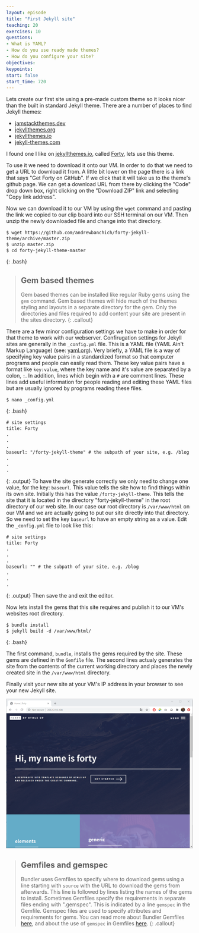 ```yaml
---
layout: episode
title: "First Jekyll site"
teaching: 20
exercises: 10
questions:
- What is YAML?
- How do you use ready made themes?
- How do you configure your site?
objectives:
keypoints:
start: false
start_time: 720
---
```


Lets create our first site using a pre-made custom theme so it looks nicer than the built in standard Jekyll theme. There are a number of places to find Jekyll themes:

* [jamstackthemes.dev](http://jamstackthemes.dev)
* [jekyllthemes.org](http://jekyllthemes.org)
* [jekyllthemes.io](http://jekyllthemes.io)
* [jekyll-themes.com](http://jekyll-themes.com)

I found one I like on [jekyllthemes.io](http://jekyllthemes.io), called [Forty](https://jekyllthemes.io/theme/forty-jekyll-theme), lets use this theme.

To use it we need to download it onto our VM. In order to do that we need to get a URL to download it from. A little bit lower on the page there is a link that says "Get Forty on GitHub". If we click that it will take us to the theme's github page. We can get a download URL from there by clicking the "Code" drop down box, right clicking on the "Download ZIP" link and selecting "Copy link address".

Now we can download it to our VM by using the <code>wget</code> command and pasting the link we copied to our clip board into our SSH terminal on our VM. Then unzip the newly downloaded file and change into that directory.
<!--TODO: might want to mv the unzipped directory to a new name that is more meaning for their site?-->
~~~
$ wget https://github.com/andrewbanchich/forty-jekyll-theme/archive/master.zip
$ unzip master.zip
$ cd forty-jekyll-theme-master
~~~
{: .bash}

> ## Gem based themes
> Gem based themes can be installed like regular Ruby gems using the `gem` command. Gem based themes will hide much of the themes styling and layouts in a separate directory for the gem. Only the directories and files required to add content your site are present in the sites directory.
{: .callout}

There are a few minor configuration settings we have to make in order for that theme to work with our webserver. Confirugation settings for Jekyll sites are generally in the `_config.yml` file. This is a YAML file (YAML Ain't Markup Language) (see: [yaml.org](https://yaml.org/)). Very briefly, a YAML file is a way of specifying key value pairs in a standardized format so that computer programs and people can easily read them. These key value pairs have a format like <code>key</code><code>:</code><code>value</code>, where the key name and it's value are separated by a colon, <code>:</code>. In addition, lines which begin with a `#` are comment lines. These lines add useful information for people reading and editing these YAML files but are usually ignored by programs reading these files.

~~~
$ nano _config.yml
~~~
{: .bash}
~~~
# site settings
title: Forty
.
.
.
baseurl: "/forty-jekyll-theme" # the subpath of your site, e.g. /blog
.
.
.
~~~
{: .output}
To have the site generate correctly we only need to change one value, for the key: <code>baseurl</code>. This value tells the site how to find things within its own site. Initially this has the value <code>/forty-jekyll-theme</code>. This tells the site that it is located in the directory "forty-jekyll-theme" in the root directory of our web site. In our case our root directory is <code>/var/www/html</code> on our VM and we are actually going to put our site directly into that directory. So we need to set the key <code>baseurl</code> to have an empty string as a value. Edit the <code>_config.yml</code> file to look like this:
~~~
# site settings
title: Forty
.
.
.
baseurl: "" # the subpath of your site, e.g. /blog
.
.
.
~~~
{: .output}
Then save the and exit the editor.

Now lets install the gems that this site requires and publish it to our VM's websites root directory.
~~~
$ bundle install
$ jekyll build -d /var/www/html/
~~~
{: .bash}

The first command, <code>bundle</code>, installs the gems required by the site. These gems are defined in the <code>Gemfile</code> file. The second lines actualy generates the site from the contents of the current working directory and places the newly created site in the <code>/var/www/html</code> directory.

Finally visit your new site at your VM's IP address in your browser to see your new Jekyll site.

![First Jekyll Site](../fig/first_jekyll_site.png)

> ## Gemfiles and gemspec
> Bundler uses Gemfiles to specify where to download gems using a line starting with <code>source</code> with the URL to download the gems from afterwards. This line is followed by lines listing the names of the gems to install. Sometimes Gemfiles specify the requirements in separate files ending with ".gemspec". This is indicated by a line <code>gemspec</code> in the Gemfile. Gemspec files are used to specify attributes and requirements for gems. You can read more about Bundler Gemfiles [here](https://bundler.io/gemfile.html), and about the use of <code>gemspec</code> in Gemfiles [here](https://bundler.io/rubygems.html).
{: .callout}

<!--
> ## Automatically rebuild your site when files are updated
> The jekyll <code>build</code> command can be run with a <code>-w</code> option. This option will keep this command running in the terminal watching for any files to change. If it notices one change, it will automatically rebuild your site. This can be very handy when performing many frequent edits. The complete command might look like:
>~~~
>$ jekyll build -w -d <website_root_directory>
>~~~
>{: .bash}
{: .callout}
-->
